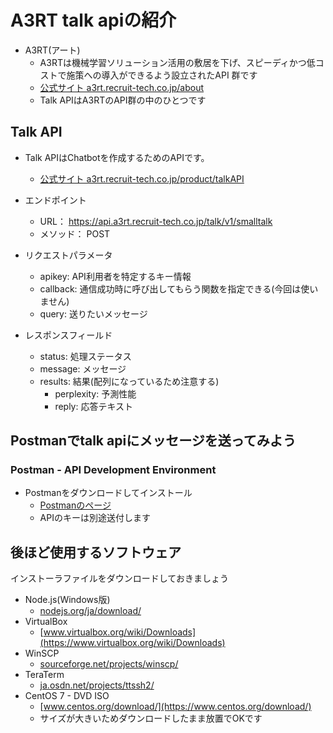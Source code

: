 # A3RT talk apiの紹介

* A3RT(アート)
	* A3RTは機械学習ソリューション活用の敷居を下げ、スピーディかつ低コストで施策への導入ができるよう設立されたAPI 群です
	* [公式サイト a3rt.recruit-tech.co.jp/about](https://a3rt.recruit-tech.co.jp/about/)
	* Talk APIはA3RTのAPI群の中のひとつです

## Talk API

* Talk APIはChatbotを作成するためのAPIです。
	* [公式サイト a3rt.recruit-tech.co.jp/product/talkAPI](https://a3rt.recruit-tech.co.jp/product/talkAPI/)

* エンドポイント
	* URL：   https://api.a3rt.recruit-tech.co.jp/talk/v1/smalltalk
	* メソッド：   POST 

* リクエストパラメータ
	* apikey:  API利用者を特定するキー情報
	* callback:  通信成功時に呼び出してもらう関数を指定できる(今回は使いません)
	* query:  送りたいメッセージ

* レスポンスフィールド
	* status: 	処理ステータス
	* message: 	メッセージ
	* results: 	結果(配列になっているため注意する)
		* perplexity: 	予測性能
		* reply: 	応答テキスト

## Postmanでtalk apiにメッセージを送ってみよう

### Postman - API Development Environment

* Postmanをダウンロードしてインストール
	* [Postmanのページ](https://www.getpostman.com/)
	* APIのキーは別途送付します


## 後ほど使用するソフトウェア

インストーラファイルをダウンロードしておきましょう

* Node.js(Windows版)
	* [nodejs.org/ja/download/](https://nodejs.org/ja/download/)
* VirtualBox
	* [www.virtualbox.org/wiki/Downloads](https://www.virtualbox.org/wiki/Downloads)
* WinSCP
	* [sourceforge.net/projects/winscp/](https://sourceforge.net/projects/winscp/)
* TeraTerm
	* [ja.osdn.net/projects/ttssh2/](https://ja.osdn.net/projects/ttssh2/)
* CentOS 7 - DVD ISO
	* [www.centos.org/download/](https://www.centos.org/download/)
	* サイズが大きいためダウンロードしたまま放置でOKです